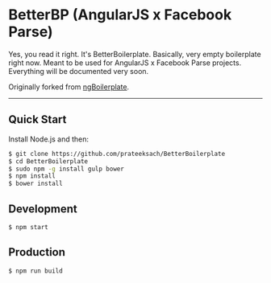 # BetterBP (AngularJS x Facebook Parse)

Yes, you read it right. It's BetterBoilerplate. Basically, very empty boilerplate right now.
Meant to be used for AngularJS x Facebook Parse projects. Everything will be documented
very soon.

Originally forked from [ngBoilerplate](https://github.com/ngbp/ngbp).

***

## Quick Start

Install Node.js and then:

```sh
$ git clone https://github.com/prateeksach/BetterBoilerplate
$ cd BetterBoilerplate
$ sudo npm -g install gulp bower
$ npm install
$ bower install
```

Development
-----------------
```sh
$ npm start
```

Production
-----------------
```sh
$ npm run build
```